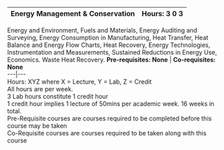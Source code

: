 **Energy Management & Conservation** | **Hours: 3 0 3**  
---|---  
Energy and Environment, Fuels and Materials, Energy Auditing and Surveying, Energy Consumption in Manufacturing, Heat Transfer, Heat Balance and Energy Flow Charts, Heat Recovery, Energy Technologies, Instrumentation and Measurements, Sustained Reductions in Energy Use, Economics. Waste Heat Recovery.
**Pre-requisites: None** | **Co-requisites: None**  
---|---  
Hours: XYZ where X = Lecture, Y = Lab, Z = Credit  
All hours are per week.  
3 Lab hours constitute 1 credit hour  
1 credit hour implies 1 lecture of 50mins per academic week. 16 weeks in total.  
Pre-Requisite courses are courses required to be completed before this course may be taken  
Co-Requisite courses are courses required to be taken along with this course
